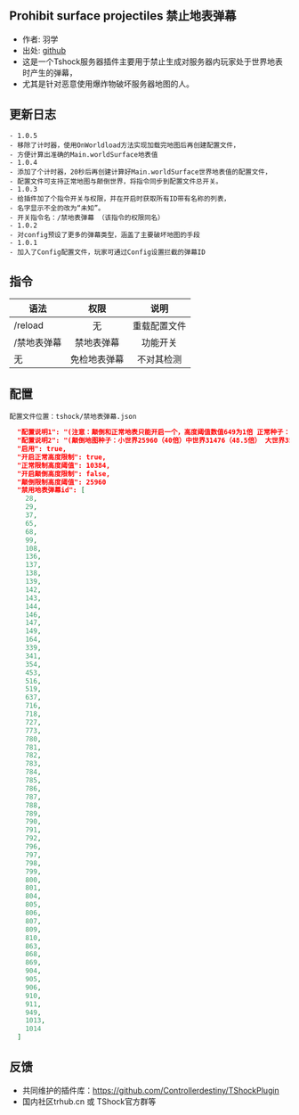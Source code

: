 ## Prohibit surface projectiles 禁止地表弹幕

- 作者: 羽学
- 出处: [github](https://github.com/1242509682/ProhibitSurfaceProjectiles)
- 这是一个Tshock服务器插件主要用于禁止生成对服务器内玩家处于世界地表时产生的弹幕，
- 尤其是针对恶意使用爆炸物破坏服务器地图的人。

## 更新日志

```
- 1.0.5
- 移除了计时器，使用OnWorldload方法实现加载完地图后再创建配置文件，
- 方便计算出准确的Main.worldSurface地表值
- 1.0.4
- 添加了个计时器，20秒后再创建计算好Main.worldSurface世界地表值的配置文件，
- 配置文件可支持正常地图与颠倒世界，将指令同步到配置文件总开关。
- 1.0.3
- 给插件加了个指令开关与权限，并在开启时获取所有ID带有名称的列表，
- 名字显示不全的改为“未知”。
- 开关指令名：/禁地表弹幕 （该指令的权限同名）
- 1.0.2
- 对config预设了更多的弹幕类型，涵盖了主要破坏地图的手段
- 1.0.1
- 加入了Config配置文件，玩家可通过Config设置拦截的弹幕ID
```
## 指令

| 语法           |        权限         |   说明   |
| -------------- | :-----------------: | :------: |
| /reload | 无 | 重载配置文件 |
| /禁地表弹幕 | 禁地表弹幕 | 功能开关 |
| 无 | 免检地表弹幕 | 不对其检测 |

## 配置
    配置文件位置：tshock/禁地表弹幕.json
```json
  "配置说明1": "(注意：颠倒和正常地表只能开启一个，高度阈值数值649为1倍 正常种子：大世界10384（16倍）",
  "配置说明2": "(颠倒地图种子：小世界25960（40倍）中世界31476（48.5倍） 大世界35370（54.5倍）",
  "启用": true,
  "开启正常高度限制": true,
  "正常限制高度阈值": 10384,
  "开启颠倒高度限制": false,
  "颠倒限制高度阈值": 25960
  "禁用地表弹幕id": [
    28,
    29,
    37,
    65,
    68,
    99,
    108,
    136,
    137,
    138,
    139,
    142,
    143,
    144,
    146,
    147,
    149,
    164,
    339,
    341,
    354,
    453,
    516,
    519,
    637,
    716,
    718,
    727,
    773,
    780,
    781,
    782,
    783,
    784,
    785,
    786,
    787,
    788,
    789,
    790,
    791,
    792,
    796,
    797,
    798,
    799,
    800,
    801,
    804,
    805,
    806,
    807,
    809,
    810,
    863,
    868,
    869,
    904,
    905,
    906,
    910,
    911,
    949,
    1013,
    1014
  ]
```
## 反馈
- 共同维护的插件库：https://github.com/Controllerdestiny/TShockPlugin
- 国内社区trhub.cn 或 TShock官方群等